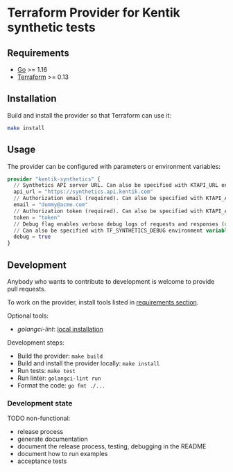# Terraform Provider for Kentik synthetic tests

## Requirements

- [Go](https://golang.org/doc/install) >= 1.16
- [Terraform](https://www.terraform.io/downloads.html) >= 0.13

## Installation

Build and install the provider so that Terraform can use it:

```bash
make install
```

## Usage

The provider can be configured with parameters or environment variables:

```terraform
provider "kentik-synthetics" {
  // Synthetics API server URL. Can also be specified with KTAPI_URL environment variable.
  api_url = "https://synthetics.api.kentik.com"
  // Authorization email (required). Can also be specified with KTAPI_AUTH_EMAIL environment variable.
  email = "dummy@acme.com"
  // Authorization token (required). Can also be specified with KTAPI_AUTH_TOKEN environment variable.
  token = "token"
  // Debug flag enables verbose debug logs of requests and responses (optional).
  // Can also be specified with TF_SYNTHETICS_DEBUG environment variable.
  debug = true
}
```

## Development

Anybody who wants to contribute to development is welcome to provide pull requests.

To work on the provider, install tools listed in [requirements section](#requirements).

Optional tools:
- _golangci-lint_: [local installation](https://golangci-lint.run/usage/install/#local-installation)

Development steps:
- Build the provider: `make build`
- Build and install the provider locally: `make install`
- Run tests: `make test`
- Run linter: `golangci-lint run`
- Format the code: `go fmt ./...`

### Development state

TODO non-functional:
- release process
- generate documentation
- document the release process, testing, debugging in the README
- document how to run examples
- acceptance tests
